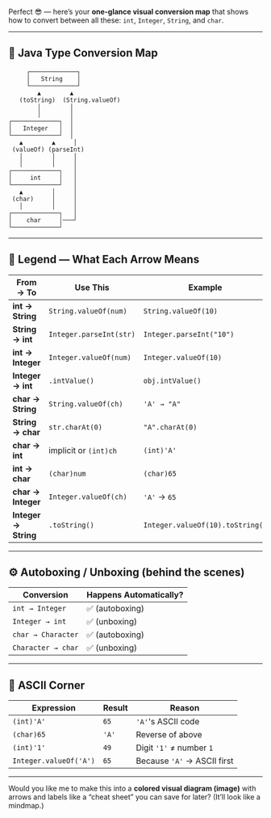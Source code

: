 Perfect 😎 — here’s your **one-glance visual conversion map**
that shows how to convert between all these:
`int`, `Integer`, `String`, and `char`.

---

## 🔁 **Java Type Conversion Map**

```
     ┌─────────────┐
     │   String    │
     └─────────────┘
        ▲        ▲
   (toString)  (String.valueOf)
        │        │
        │        │
┌─────────────┐  │
│   Integer   │  │
└─────────────┘  │
   ▲        ▲     │
 (valueOf) (parseInt)
   │        │     │
   │        │     │
┌─────────────┐   │
│     int     │   │
└─────────────┘   │
   ▲        │     │
 (char)     │     │
   │        │     │
┌─────────────┐   │
│    char     │───┘
└─────────────┘
```

---

## 🧠 Legend — What Each Arrow Means

| From → To            | Use This                | Example                          | Output        |
| -------------------- | ----------------------- | -------------------------------- | ------------- |
| **int → String**     | `String.valueOf(num)`   | `String.valueOf(10)`             | `"10"`        |
| **String → int**     | `Integer.parseInt(str)` | `Integer.parseInt("10")`         | `10`          |
| **int → Integer**    | `Integer.valueOf(num)`  | `Integer.valueOf(10)`            | `10` (object) |
| **Integer → int**    | `.intValue()`           | `obj.intValue()`                 | `10`          |
| **char → String**    | `String.valueOf(ch)`    | `'A' → "A"`                      | `"A"`         |
| **String → char**    | `str.charAt(0)`         | `"A".charAt(0)`                  | `'A'`         |
| **char → int**       | implicit or `(int)ch`   | `(int)'A'`                       | `65`          |
| **int → char**       | `(char)num`             | `(char)65`                       | `'A'`         |
| **char → Integer**   | `Integer.valueOf(ch)`   | `'A'` → `65`                     | 65            |
| **Integer → String** | `.toString()`           | `Integer.valueOf(10).toString()` | `"10"`        |

---

## ⚙️ Autoboxing / Unboxing (behind the scenes)

| Conversion         | Happens Automatically? |
| ------------------ | ---------------------- |
| `int → Integer`    | ✅ (autoboxing)         |
| `Integer → int`    | ✅ (unboxing)           |
| `char → Character` | ✅ (autoboxing)         |
| `Character → char` | ✅ (unboxing)           |

---

## 🧩 ASCII Corner

| Expression             | Result | Reason                      |
| ---------------------- | ------ | --------------------------- |
| `(int)'A'`             | `65`   | `'A'`'s ASCII code          |
| `(char)65`             | `'A'`  | Reverse of above            |
| `(int)'1'`             | `49`   | Digit `'1'` ≠ number `1`    |
| `Integer.valueOf('A')` | `65`   | Because `'A'` → ASCII first |

---

Would you like me to make this into a **colored visual diagram (image)**
with arrows and labels like a “cheat sheet” you can save for later?
(It’ll look like a mindmap.)
